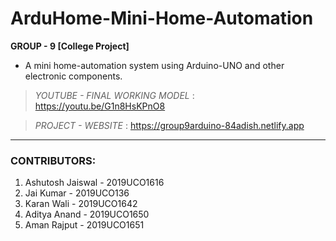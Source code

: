 # ArduHome-Mini-Home-Automation
**GROUP - 9 [College Project]**
* A mini home-automation system using Arduino-UNO and other electronic components.

> _YOUTUBE - FINAL WORKING MODEL_ : https://youtu.be/G1n8HsKPnO8

> _PROJECT - WEBSITE_ : https://group9arduino-84adish.netlify.app

***

### CONTRIBUTORS:
1. Ashutosh Jaiswal - 2019UCO1616
2. Jai Kumar - 2019UCO136
3. Karan Wali - 2019UCO1642
4. Aditya Anand - 2019UCO1650
5. Aman Rajput - 2019UCO1651
